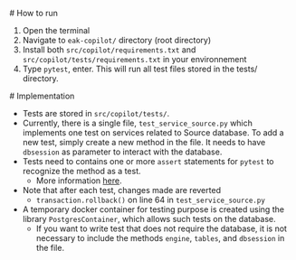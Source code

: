 # How to run

1. Open the terminal
2. Navigate to `eak-copilot/` directory (root directory)
3. Install both `src/copilot/requirements.txt` and `src/copilot/tests/requirements.txt` in your environnement
4. Type `pytest`, enter. This will run all test files stored in the tests/ directory.

# Implementation

- Tests are stored in `src/copilot/tests/`.
- Currently, there is a single file, `test_service_source.py` which implements one test on services related to Source database. To add a new test, simply create a new method in the file. It needs to have `dbsession` as parameter to interact with the database.
- Tests need to contains one or more `assert` statements for `pytest` to recognize the method as a test.
    - More information [here](https://docs.pytest.org/en/7.1.x/how-to/assert.html).
- Note that after each test, changes made are reverted
    - `transaction.rollback()` on line 64 in `test_service_source.py`
- A temporary docker container for testing purpose is created using the library `PostgresContainer`, which allows such tests on the database.
    - If you want to write test that does not require the database, it is not necessary to include the methods `engine`, `tables`, and `dbsession` in the file.
